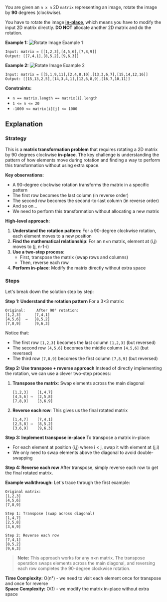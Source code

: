 You are given an `n x n` 2D `matrix` representing an image, rotate the image by **90** degrees (clockwise).

You have to rotate the image **[in-place](https://en.wikipedia.org/wiki/In-place_algorithm)**, which means you have to modify the input 2D matrix directly. **DO NOT** allocate another 2D matrix and do the rotation.

**Example 1:**
![Rotate Image Example 1](https://assets.leetcode.com/uploads/2020/08/28/mat1.jpg)

```
Input: matrix = [[1,2,3],[4,5,6],[7,8,9]]
Output: [[7,4,1],[8,5,2],[9,6,3]]
```

**Example 2:**
![Rotate Image Example 2](https://assets.leetcode.com/uploads/2020/08/28/mat2.jpg)

```
Input: matrix = [[5,1,9,11],[2,4,8,10],[13,3,6,7],[15,14,12,16]]
Output: [[15,13,2,5],[14,3,4,1],[12,6,8,9],[16,7,10,11]]
```

**Constraints:**
- `n == matrix.length == matrix[i].length`
- `1 <= n <= 20`
- `-1000 <= matrix[i][j] <= 1000`

## Explanation

### Strategy

This is a **matrix transformation problem** that requires rotating a 2D matrix by 90 degrees clockwise **in-place**. The key challenge is understanding the pattern of how elements move during rotation and finding a way to perform this transformation without using extra space.

**Key observations:**
- A 90-degree clockwise rotation transforms the matrix in a specific pattern
- The first row becomes the last column (in reverse order)
- The second row becomes the second-to-last column (in reverse order)
- And so on...
- We need to perform this transformation without allocating a new matrix

**High-level approach:**
1. **Understand the rotation pattern**: For a 90-degree clockwise rotation, each element moves to a new position
2. **Find the mathematical relationship**: For an n×n matrix, element at (i,j) moves to (j, n-1-i)
3. **Use a two-step process**: 
   - First, transpose the matrix (swap rows and columns)
   - Then, reverse each row
4. **Perform in-place**: Modify the matrix directly without extra space

### Steps

Let's break down the solution step by step:

**Step 1: Understand the rotation pattern**
For a 3×3 matrix:
```
Original:     After 90° rotation:
[1,2,3]      [7,4,1]
[4,5,6]  →   [8,5,2]
[7,8,9]      [9,6,3]
```

Notice that:
- The first row `[1,2,3]` becomes the last column `[1,2,3]` (but reversed)
- The second row `[4,5,6]` becomes the middle column `[4,5,6]` (but reversed)
- The third row `[7,8,9]` becomes the first column `[7,8,9]` (but reversed)

**Step 2: Use transpose + reverse approach**
Instead of directly implementing the rotation, we can use a clever two-step process:

1. **Transpose the matrix**: Swap elements across the main diagonal
   ```
   [1,2,3]    [1,4,7]
   [4,5,6] →  [2,5,8]
   [7,8,9]    [3,6,9]
   ```

2. **Reverse each row**: This gives us the final rotated matrix
   ```
   [1,4,7]    [7,4,1]
   [2,5,8] →  [8,5,2]
   [3,6,9]    [9,6,3]
   ```

**Step 3: Implement transpose in-place**
To transpose a matrix in-place:
- For each element at position (i,j) where i < j, swap it with element at (j,i)
- We only need to swap elements above the diagonal to avoid double-swapping

**Step 4: Reverse each row**
After transpose, simply reverse each row to get the final rotated matrix.

**Example walkthrough:**
Let's trace through the first example:

```
Original matrix:
[1,2,3]
[4,5,6]
[7,8,9]

Step 1: Transpose (swap across diagonal)
[1,4,7]
[2,5,8]
[3,6,9]

Step 2: Reverse each row
[7,4,1]
[8,5,2]
[9,6,3]
```

> **Note:** This approach works for any n×n matrix. The transpose operation swaps elements across the main diagonal, and reversing each row completes the 90-degree clockwise rotation.

**Time Complexity:** O(n²) - we need to visit each element once for transpose and once for reverse  
**Space Complexity:** O(1) - we modify the matrix in-place without extra space 